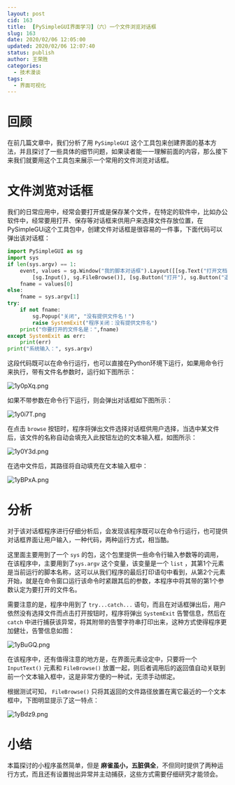 ```yaml
---
layout: post
cid: 163
title:  [PySimpleGUI界面学习]（六）一个文件浏览对话框
slug: 163
date: 2020/02/06 12:05:00
updated: 2020/02/06 12:07:40
status: publish
author: 王荣胜
categories: 
  - 技术漫谈
tags: 
  - 界面可视化
---
```



<!--more-->
# 回顾

在前几篇文章中，我们分析了用 `PySimpleGUI` 这个工具包来创建界面的基本方法，并且探讨了一些具体的细节问题，如果读者能一一理解前面的内容，那么接下来我们就要用这个工具包来展示一个常用的文件浏览对话框。

# 文件浏览对话框

我们的日常应用中，经常会要打开或是保存某个文件，在特定的软件中，比如办公软件中，经常要用打开、保存等对话框来供用户来选择文件存放位置，在PySimpleGUi这个工具包中，创建文件对话框是很容易的一件事，下面代码可以弹出该对话框：

```python
import PySimpleGUI as sg 
import sys
if len(sys.argv) == 1:
    event, values = sg.Window("我的脚本对话框").Layout([[sg.Text("打开文档")], 
        [sg.Input(), sg.FileBrowse()], [sg.Button("打开"), sg.Button("退出")]]).Read()
    fname = values[0]
else:
    fname = sys.argv[1]
try:
    if not fname:
        sg.Popup("关闭", "没有提供文件名！")
        raise SystemExit("程序关闭：没有提供文件名")
    print("你要打开的文件名是：",fname)
except SystemExit as err:
    print(err)
print("系统输入：", sys.argv)
```

这段代码既可以在命令行运行，也可以直接在Python环境下运行，如果用命令行来执行，带有文件名参数时，运行如下图所示：

<img src="https://s2.ax1x.com/2020/02/06/1y0pXq.png" alt="1y0pXq.png" border="0" />

如果不带参数在命令行下运行，则会弹出对话框如下图所示： 

<img src="https://s2.ax1x.com/2020/02/06/1y0i7T.png" alt="1y0i7T.png" border="0" />

在点击 `browse` 按钮时，程序将弹出文件选择对话框供用户选择，当选中某文件后，该文件的名称自动会填充入此按钮左边的文本输入框，如图所示：

<img src="https://s2.ax1x.com/2020/02/06/1y0Y3d.png" alt="1y0Y3d.png" border="0" />

在选中文件后，其路径将自动填充在文本输入框中：

<img src="https://s2.ax1x.com/2020/02/06/1yBPxA.png" alt="1yBPxA.png" border="0" />

# 分析

对于该对话框程序进行仔细分析后，会发现该程序既可以在命令行运行，也可提供对话框界面让用户输入，一种代码，两种运行方式，相当酷。

这里面主要用到了一个 `sys` 的包，这个包里提供一些命令行输入参数等的调用，在该程序中，主要用到了`sys.argv` 这个变量，该变量是一个 `list` ，其第1个元素是当前运行的脚本名称，这可以从我们程序的最后打印语句中看到，从第2个元素开始，就是在命令窗口运行该命令时紧跟其后的参数，本程序中将其带的第1个参数认定为要打开的文件名。

需要注意的是，程序中用到了 `try...catch...` 语句，而且在对话框弹出后，用户依然没有选择文件而点击打开按钮时，程序将弹出 `SystemExit` 告警信息，然后在`catch` 中进行捕获该异常，将其附带的告警字符串打印出来，这种方式使得程序更加健壮，告警信息如图：

<img src="https://s2.ax1x.com/2020/02/06/1yBuGQ.png" alt="1yBuGQ.png" border="0" />

在该程序中，还有值得注意的地方是，在界面元素设定中，只要将一个 `InputText()` 元素和 `FileBrowse()` 放置一起，则后者调用后的返回值自动关联到前一个文本输入框中，这是非常方便的一种试，无须手动绑定。

根据测试可知， `FileBrowse()` 只将其返回的文件路径放置在离它最近的一个文本框中，下图明显提示了这一特点： 

<img src="https://s2.ax1x.com/2020/02/06/1yBdz9.png" alt="1yBdz9.png" border="0" />

# 小结

本篇探讨的小程序虽然简单，但是 **麻雀虽小，五脏俱全**，不但同时提供了两种运行方式，而且还有设置抛出异常并主动捕获，这些方式需要仔细研究才能领会。